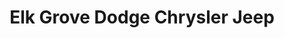 ---
title: "Elk Grove Dodge Chrysler Jeep"
url: /elk-grove/elk-grove-dodge-chrysler-jeep/
shop: car
---